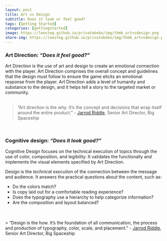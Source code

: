 ```yaml
---
layout: post
title: Art vs Design
subtitle: Does it look or feel good?
tags: [Getting Started]
categories: [gettingstarted]
image: https://leesteg.github.io/privatebebo/img/thmb_artvsdesign.png
share-img: https://leesteg.github.io/privatebebo/img/thmb_artvsdesign.png
---
```


### Art Direction: _“Does it feel good?”_  
Art Direction is the use of art and design to create an emotional connection with the player. Art Direction comprises the overall concept and guidelines that the design must follow to ensure the game elicits an emotional response from the player.
Art Direction adds a level of humanity and substance to the design, and it helps tell a story to the targeted market or community. 
<br>
<br>
> “Art direction is the why. It’s the concept and decisions that wrap itself around the entire product.” -
<a href= "http://www.lifeislottery.com" target="_blank">Jarrod Riddle</a>, Senior Art Director, Big Spaceship

<br>

### Cognitive design: _“Does it look good?”_  
Cognitive Design focuses on the technical execution of topics through the use of color, composition, and legibility. It validates the functionally and implements the visual elements specified by Art Direction.  
 
 Design is the _technical execution_ of the connection between the message and audience. It answers the practical questions about the content, such as:
- Do the colors match? 
- Is copy laid out for a comfortable reading experience? 
- Does the typography use a hierarchy to help categorize information? 
- Are the composition and layout balanced?
<br>
<br>
> “Design is the how. It’s the foundation of all communication, the process and production of typography, color, scale, and placement.” -
<a href= "http://www.lifeislottery.com" target="_blank">Jarrod Riddle</a>, Senior Art Director, Big Spaceship
